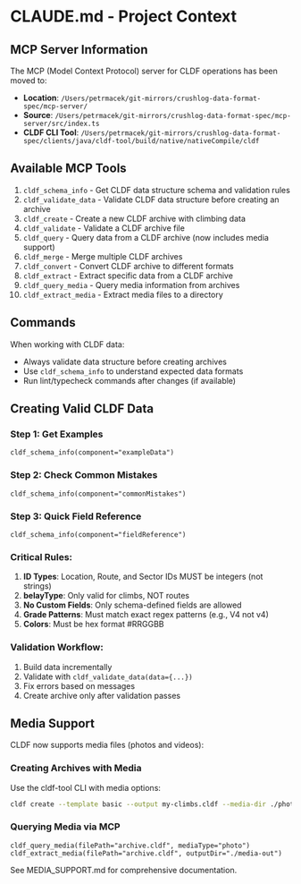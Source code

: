 # CLAUDE.md - Project Context

## MCP Server Information

The MCP (Model Context Protocol) server for CLDF operations has been moved to:
- **Location**: `/Users/petrmacek/git-mirrors/crushlog-data-format-spec/mcp-server/`
- **Source**: `/Users/petrmacek/git-mirrors/crushlog-data-format-spec/mcp-server/src/index.ts`
- **CLDF CLI Tool**: `/Users/petrmacek/git-mirrors/crushlog-data-format-spec/clients/java/cldf-tool/build/native/nativeCompile/cldf`

## Available MCP Tools

1. `cldf_schema_info` - Get CLDF data structure schema and validation rules
2. `cldf_validate_data` - Validate CLDF data structure before creating an archive
3. `cldf_create` - Create a new CLDF archive with climbing data
4. `cldf_validate` - Validate a CLDF archive file
5. `cldf_query` - Query data from a CLDF archive (now includes media support)
6. `cldf_merge` - Merge multiple CLDF archives
7. `cldf_convert` - Convert CLDF archive to different formats
8. `cldf_extract` - Extract specific data from a CLDF archive
9. `cldf_query_media` - Query media information from archives
10. `cldf_extract_media` - Extract media files to a directory

## Commands

When working with CLDF data:
- Always validate data structure before creating archives
- Use `cldf_schema_info` to understand expected data formats
- Run lint/typecheck commands after changes (if available)

## Creating Valid CLDF Data

### Step 1: Get Examples
```
cldf_schema_info(component="exampleData")
```

### Step 2: Check Common Mistakes
```
cldf_schema_info(component="commonMistakes")
```

### Step 3: Quick Field Reference
```
cldf_schema_info(component="fieldReference")
```

### Critical Rules:
1. **ID Types**: Location, Route, and Sector IDs MUST be integers (not strings)
2. **belayType**: Only valid for climbs, NOT routes
3. **No Custom Fields**: Only schema-defined fields are allowed
4. **Grade Patterns**: Must match exact regex patterns (e.g., V4 not v4)
5. **Colors**: Must be hex format #RRGGBB

### Validation Workflow:
1. Build data incrementally
2. Validate with `cldf_validate_data(data={...})`
3. Fix errors based on messages
4. Create archive only after validation passes

## Media Support

CLDF now supports media files (photos and videos):

### Creating Archives with Media
Use the cldf-tool CLI with media options:
```bash
cldf create --template basic --output my-climbs.cldf --media-dir ./photos --media-strategy FULL
```

### Querying Media via MCP
```
cldf_query_media(filePath="archive.cldf", mediaType="photo")
cldf_extract_media(filePath="archive.cldf", outputDir="./media-out")
```

See MEDIA_SUPPORT.md for comprehensive documentation.